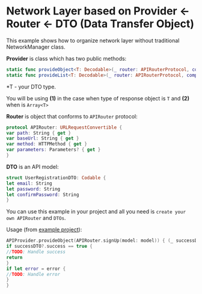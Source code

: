 # Network Layer based on Provider <- Router <- DTO (Data Transfer Object)

This example shows how to organize network layer without traditional NetworkManager class.

**Provider** is class which has two public methods:

```swift
static func provideObject<T: Decodable>(_ router: APIRouterProtocol, completion: @escaping (T?, ErrorDTO?) -> Void) (1)
static func provideList<T: Decodable>(_ router: APIRouterProtocol, completion: @escaping ([T]?, ErrorDTO?) -> Void) (2)
```
*T - your DTO type.

You will be using **(1)** in the case when type of response object is `T` and **(2)** when is `Array<T>`

**Router** is object that conforms to `APIRouter` protocol:

```swift
protocol APIRouter: URLRequestConvertible {
var path: String { get }
var baseUrl: String { get }
var method: HTTPMethod { get }
var parameters: Parameters? { get }
}
```

**DTO** is an API model:

```swift
struct UserRegistrationDTO: Codable {
let email: String
let password: String
let confirmPassword: String
}
```

You can use this example in your project and all you need is `create your own APIRouter` and `DTOs`.

Usage (from [example project](./network_layer/)): 

```swift
APIProvider.provideObject(APIRouter.signUp(model: model)) { (_ successDTO: SuccessResponseDTO?, error) in
if successDTO?.success == true {
//TODO: Handle success
return
}
if let error = error {
//TODO: Handle error
}
}
```
